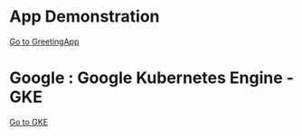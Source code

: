 App Demonstration
===
[Go to GreetingApp](greeting-app/readme.md)


Google : Google Kubernetes Engine - GKE
===
[Go to GKE](gke/readme.md)